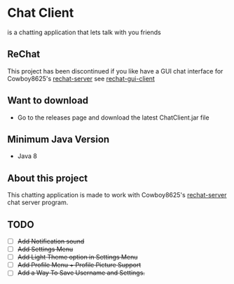 # Chat Client

is a chatting application that lets talk with you friends

## ReChat
This project has been discontinued if you like have a GUI chat interface for Cowboy8625's [rechat-server](https://github.com/cowboy8625/rechat-server) see [rechat-gui-client](https://github.com/cowboy8625/rechat-gui-client)

## Want to download
* Go to the releases page and download the latest ChatClient.jar file

## Minimum Java Version
* Java 8

## About this project
This chatting application is made to work with Cowboy8625's [rechat-server](https://github.com/cowboy8625/rechat-server) chat server program.

## TODO
- [ ] ~~Add Notification sound~~
- [ ] ~~Add Settings Menu~~
- [ ] ~~Add Light Theme option in Settings Menu~~
- [ ] ~~Add Profile Menu + Profile Picture Support~~
- [ ] ~~Add a Way To Save Username and Settings.~~
